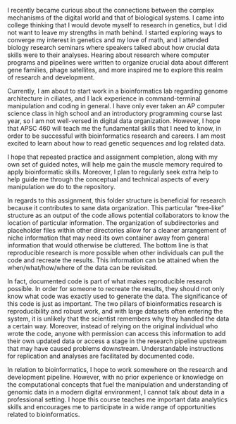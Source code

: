 I recently became curious about the connections between the complex mechanisms of the digital world and that of biological systems. I came into college thinking that I would devote myself to research in genetics, but I did not want to leave my strengths in math behind. I started exploring ways to converge my interest in genetics and my love of math, and I attended biology research seminars where speakers talked about how crucial data skills were to their analyses. Hearing about research where computer programs and pipelines were written to organize crucial data about different gene families, phage satellites, and more inspired me to explore this realm of research and development.

Currently, I am about to start work in a bioinformatics lab regarding genome architecture in ciliates, and I lack experience in command-terminal manipulation and coding in general. I have only ever taken  an AP computer science class in high school and an introductory programming course last year, so I am not well-versed in digital data organization. However, I hope that APSC 460 will teach me the fundamental skills that I need to know, in order to be successful with bioinformatics research and careers. I am most excited to learn about how to read genetic sequences and log related data.

I hope that repeated practice and assignment completion, along with my own set of guided notes, will help me gain the muscle memory required to apply bioinformatic skills. Moreover, I plan to regularly seek extra help to help guide me through the conceptual and technical aspects of every manipulation we do to the repository. 

In regards to this assignment, this folder structure is beneficial for research because it contributes to sane data organization. This particular “tree-like” structure as an output of the code allows potential collaborators to know the location of particular information. The organization of subdirectories and placeholder files within other directories allow for a cleaner arrangement of niche information that may need its own container away from general information that would otherwise be cluttered. The bottom line is that reproducible research is more possible when other individuals can pull the code and recreate the results. This information can be attained when the when/what/how/where of the data can be revisited.

In fact, documented code is part of what makes reproducible research possible. In order for someone to recreate the results, they should not only know what code was exactly used to generate the data. The significance of this code is just as important. The two pillars of bioinformatics research is reproducibility and robust work, and with large datasets often entering the system, it is unlikely that the scientist remembers why they handled the data a certain way. Moreover, instead of relying on the original individual who wrote the code, anyone with permission can access this information to add their own updated data or access a stage in the research pipeline upstream that may have caused problems downstream. Understandable instructions for replication and analyses are facilitated by documented code. 

In relation to bioinformatics, I hope to work somewhere on the research and development pipeline. However, with no prior experience or knowledge on the computational concepts that fuel the manipulation and understanding of genomic data in a modern digital environment, I cannot talk about data in a professional setting. I hope this course teaches me important data analytics skills and encourages me to participate in a wide range of opportunities related to bioinformatics.

